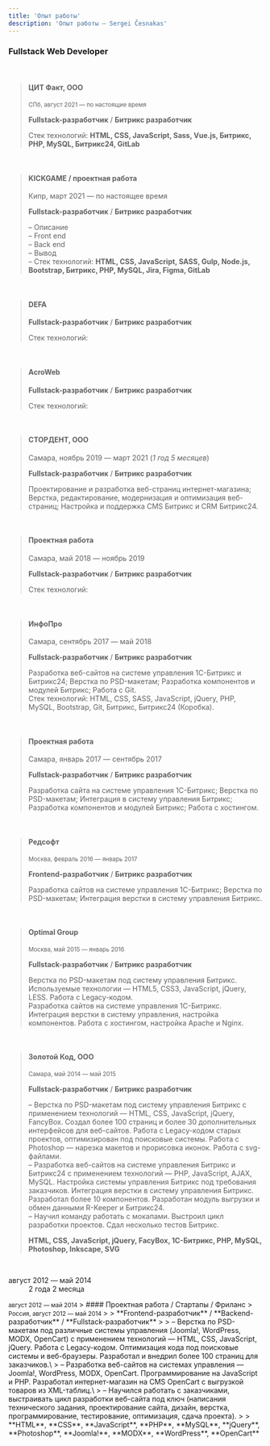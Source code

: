 ```yaml
---
title: 'Опыт работы'
description: 'Опыт работы — Sergei Česnakas'
---
```


### Fullstack Web Developer

<br>

> #### ЦИТ Факт, ООО
> <!--<small>fact.digital</small>-->
> <small>СПб, август 2021 — по настоящие время</small>
> 
> **Fullstack-разработчик** / **Битрикс разработчик**
> 
> Стек технологий: **HTML, CSS, JavaScript, Sass, Vue.js, Битрикс, PHP, MySQL, Битрикс24, GitLab**

<br>

> #### KICKGAME / проектная работа
> Кипр, март 2021 — по настоящее время
> 
> **Fullstack-разработчик** / **Битрикс разработчик**
> 
> – Описание\
> – Front end\
> – Back end\
> – Вывод\
> – Стек технологий: **HTML, CSS, JavaScript, SASS, Gulp, Node.js, Bootstrap, Битрикс, PHP, MySQL, Jira, Figma, GitLab**  

<br>

> #### DEFA
> 
> **Fullstack-разработчик** / **Битрикс разработчик**
> 
> Стек технологий: 

<br>

> #### AcroWeb
> 
> **Fullstack-разработчик** / **Битрикс разработчик**
> 
> Стек технологий: 

<br>

> #### СТОРДЕНТ, ООО
> Самара, ноябрь 2019 — март 2021 (*1 год 5 месяцев*)
> 
> **Fullstack-разработчик** / **Битрикс разработчик**
> 
> Проектирование и разработка веб-страниц интернет-магазина; Верстка, редактирование, модернизация и оптимизация веб-страниц; Настройка и поддержка CMS Битрикс и CRM Битрикс24.

<br>

> #### Проектная работа
> Самара, май 2018 — ноябрь 2019
> 
> **Fullstack-разработчик** / **Битрикс разработчик**
> 
> Стек технологий:

<br>

> #### ИнфоПро
> Самара, сентябрь 2017 — май 2018
> 
> **Fullstack-разработчик** / **Битрикс разработчик**
> 
> Разработка веб-сайтов на системе управления 1С-Битрикс и Битрикс24; Верстка по PSD-макетам; Разработка компонентов и модулей Битрикс; Работа с Git.\
> Стек технологий: HTML, CSS, SASS, JavaScript, jQuery, PHP, MySQL, Bootstrap, Git, Битрикс, Битрикс24 (Коробка).

<br>

> #### Проектная работа
> Самара, январь 2017 — сентябрь 2017
> 
> **Fullstack-разработчик** / **Битрикс разработчик**
> 
> Разработка сайта на системе управления 1С-Битрикс; Верстка по PSD-макетам; Интеграция в систему управления Битрикс; Разработка компонентов и модулей Битрикс; Работа с хостингом.

<br>

> #### Редсофт
> <small>Москва, февраль 2016 — январь 2017</small>
> 
> **Frontend-разработчик** / **Битрикс разработчик**
> 
> Разработка сайтов на системе управления 1С-Битрикс; Верстка по PSD-макетам; Интеграция верстки в систему управления Битрикс.

<br>

> #### Optimal Group
> <small>Москва, май 2015 — январь 2016 <!--()--></small>
> 
> **Fullstack-разработчик** / **Битрикс разработчик**
> 
> Верстка по PSD-макетам под систему управления Битрикс. Используемые технологии — HTML5, CSS3, JavaScript, jQuery, LESS. Работа с Legacy-кодом.\
> Разработка сайтов на системе управления 1С-Битрикс. Интеграция верстки в систему управления, настройка компонентов. Работа с хостингом, настройка Apache и Nginx.

<br>

> #### Золотой Код, ООО
> <!--<small>zolotoykod.ru</small>-->
> <small>Самара, май 2014 — май 2015 <!--(1 год 1 месяц)--></small>
> 
> **Fullstack-разработчик** / **Битрикс разработчик**
>
> – Верстка по PSD-макетам под систему управления Битрикс с применением технологий — HTML, CSS, JavaScript, jQuery, FancyBox. Создал более 100 страниц и более 30 дополнительных интерфейсов для веб-сайтов. Работа с Legacy-кодом старых проектов, оптимизирован под поисковые системы. Работа с Photoshop — нарезка макетов и прорисовка иконок. Работа с svg-файлами.\
> – Разработка веб-сайтов на системе управления Битрикс и Битрикс24 с применением технологий — PHP, JavaScript, AJAX, MySQL. Настройка системы управления Битрикс под требования заказчиков. Интеграция верстки в систему управления Битрикс. Разработал более 10 компонентов. Разработан модуль выгрузки и обмен данными R-Keeper и Битрикс24.\
> – Научил команду работать с мокапами. Выстроил цикл разработки проектов. Сдал несколько тестов Битрикс.
>
> **HTML, CSS, JavaScript, jQuery, FacyBox, 1С-Битрикс, PHP, MySQL, Photoshop, Inkscape, SVG**

<br>

<dl>
    <dt>август 2012 — май 2014</dt>
    <dd>2 года 2 месяца</dd>
</dl>
<small>август 2012 — май 2014 <!--(2 года 2 месяца)--></small>
> #### Проектная работа / Стартапы / Фриланс
> <small>Россия, август 2012 — май 2014 <!--(2 года 2 месяца)--></small>
> 
> **Frontend-разработчик** / **Backend-разработчик** / **Fullstack-разработчик**
>
> – Верстка по PSD-макетам под различные системы управления (Joomla!, WordPress, MODX, OpenCart) с применением технологий — HTML, CSS, JavaScript, jQuery. Работа с Legacy-кодом. Оптимизация кода под поисковые системы и веб-браузеры. Разработал и внедрил более 100 страниц для заказчиков.\
> – Разработка веб-сайтов на системах управления — Joomla!, WordPress, MODX, OpenCart. Программирование на JavaScript и PHP. Разработал интернет-магазин на CMS OpenCart с выгрузкой товаров из XML-таблиц.\
> – Научился работать с заказчиками, выстраивать цикл разработки веб-сайта под ключ (написания технического задания, проектирование сайта, дизайн, верстка, программирование, тестирование, оптимизация, сдача проекта).
>
> **HTML**, **CSS**, **JavaScript**, **PHP**, **MySQL**, **jQuery**, **Photoshop**, **Joomla!**, **MODX**, **WordPress**, **OpenCart**

<br><br><br>
